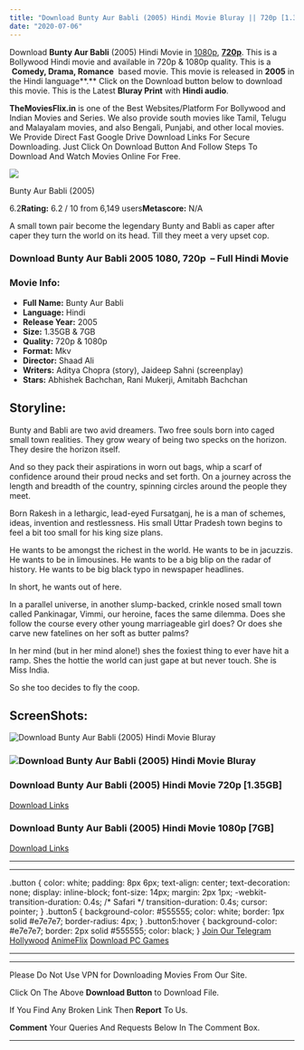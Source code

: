 ```yaml
---
title: "Download Bunty Aur Babli (2005) Hindi Movie Bluray || 720p [1.35GB] || 1080p [7GB]"
date: "2020-07-06"
---
```


Download **Bunty Aur Babli** (2005) Hindi Movie in [1080p](https://1moviesflix.com/1080p-movies/), [**720p**](https://1moviesflix.com/720p-movies/). This is a Bollywood Hindi movie and available in 720p & 1080p quality. This is a  **Comedy, Drama, Romance**  based movie. This movie is released in **2005** in the Hindi language**.** Click on the Download button below to download this movie. This is the Latest **Bluray Print** with **Hindi audio**.

**TheMoviesFlix.in** is one of the Best Websites/Platform For Bollywood and Indian Movies and Series. We also provide south movies like Tamil, Telugu and Malayalam movies, and also Bengali, Punjabi, and other local movies. We Provide Direct Fast Google Drive Download Links For Secure Downloading. Just Click On Download Button And Follow Steps To Download And Watch Movies Online For Free.

[![](https://m.media-amazon.com/images/M/MV5BOTU4ODU0NzQzMV5BMl5BanBnXkFtZTgwNDU1NTYyNTM@._V1_SX300.jpg)](https://www.imdb.com/title/tt0448206/ "Bunty Aur Babli")

Bunty Aur Babli (2005)

6.2**Rating:** 6.2 / 10 from 6,149 users**Metascore:** N/A

A small town pair become the legendary Bunty and Babli as caper after caper they turn the world on its head. Till they meet a very upset cop.

### Download Bunty Aur Babli 2005 1080, 720p  – Full Hindi Movie

### Movie Info:

- **Full Name:** Bunty Aur Babli
- **Language:** Hindi
- **Release Year:** 2005
- **Size:** 1.35GB & 7GB
- **Quality:** 720p & 1080p
- **Format:** Mkv
- **Director:** Shaad Ali
- **Writers:** Aditya Chopra (story), Jaideep Sahni (screenplay)
- **Stars:** Abhishek Bachchan, Rani Mukerji, Amitabh Bachchan

## Storyline:

Bunty and Babli are two avid dreamers. Two free souls born into caged small town realities. They grow weary of being two specks on the horizon. They desire the horizon itself.

And so they pack their aspirations in worn out bags, whip a scarf of confidence around their proud necks and set forth. On a journey across the length and breadth of the country, spinning circles around the people they meet.

Born Rakesh in a lethargic, lead-eyed Fursatganj, he is a man of schemes, ideas, invention and restlessness. His small Uttar Pradesh town begins to feel a bit too small for his king size plans.

He wants to be amongst the richest in the world. He wants to be in jacuzzis. He wants to be in limousines. He wants to be a big blip on the radar of history. He wants to be big black typo in newspaper headlines.

In short, he wants out of here.

In a parallel universe, in another slump-backed, crinkle nosed small town called Pankinagar, Vimmi, our heroine, faces the same dilemma. Does she follow the course every other young marriageable girl does? Or does she carve new fatelines on her soft as butter palms?

In her mind (but in her mind alone!) shes the foxiest thing to ever have hit a ramp. Shes the hottie the world can just gape at but never touch. She is Miss India.

So she too decides to fly the coop.

## ScreenShots:

![Download Bunty Aur Babli (2005) Hindi Movie Bluray](https://m.media-amazon.com/images/M/MV5BMTAzMTY5MzE5NDdeQTJeQWpwZ15BbWU4MDEwNDk0NDAy._V1_QL50_SY1000_CR0,0,1500,1000_AL_.jpg)

### ![Download Bunty Aur Babli (2005) Hindi Movie Bluray](https://m.media-amazon.com/images/M/MV5BNWRhNzIyMjktMDgyZi00YzMyLWI5ODUtYzA1ZjdhZjdlZDIyXkEyXkFqcGdeQXVyNjY1MTg4Mzc@._V1_QL50_SY1000_CR0,0,1360,1000_AL_.jpg)

### Download Bunty Aur Babli (2005) Hindi Movie 720p \[1.35GB\]

[Download Links](https://1moviesflix.com?a270777880=SzI0UTJNckQ5ZGVGMmxFSTNwMWZnREN0WUZrMjlTYnpwbHA4dmFmUnBQUWZadDgzaFErM0JYbjBjczlwUnZHZUY0Um45d3R5T1VmZmRWaWpZMm5yRXVpL3JLZVR4K05xRTdIbm9lcHNDN3M9)

### Download Bunty Aur Babli (2005) Hindi Movie 1080p \[7GB\] 

[Download Links](https://1moviesflix.com?a270777880=SzI0UTJNckQ5ZGVGMmxFSTNwMWZnREN0WUZrMjlTYnpwbHA4dmFmUnBQUWZadDgzaFErM0JYbjBjczlwUnZHZXNSRGwyNlhjdTR0ZHgxeklpcmhWdW0vd013QldySEM5ZHVWdzhVb3dVK1E9)

* * *

* * *

.button { color: white; padding: 8px 6px; text-align: center; text-decoration: none; display: inline-block; font-size: 14px; margin: 2px 1px; -webkit-transition-duration: 0.4s; /\* Safari \*/ transition-duration: 0.4s; cursor: pointer; } .button5 { background-color: #555555; color: white; border: 1px solid #e7e7e7; border-radius: 4px; } .button5:hover { background-color: #e7e7e7; border: 2px solid #555555; color: black; } [Join Our Telegram](http://gdrivepro.xyz/join.php) [Hollywood](https://moviesverse.com/) [AnimeFlix](https://animeflix.in/) [Download PC Games](https://gamesflix.net/)  

* * *

* * *

  

Please Do Not Use VPN for Downloading Movies From Our Site.

Click On The Above **Download Button** to Download File.

If You Find Any Broken Link Then **Report** To Us.

**Comment** Your Queries And Requests Below In The Comment Box.

* * *
